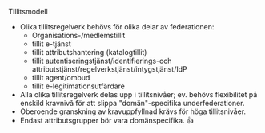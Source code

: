 Tillitsmodell

- Olika tillitsregelverk behövs för olika delar av federationen:
  - Organisations-/medlemstillit
  - tillit e-tjänst
  - tillit attributshantering (katalogtillit)
  - tillit autentiseringstjänst/identifierings-och attributstjänst/regelverkstjänst/intygstjänst/IdP
  - tillit agent/ombud
  - tillit e-legitimationsutfärdare 
- Alla olika tillitsregelverk delas upp i tillitsnivåer; ev. behövs flexibilitet på enskild kravnivå för att slippa "domän"-specifika underfederationer.
- Oberoende granskning av kravuppfyllnad krävs för höga tillitsnivåer.
- Endast attributsgrupper bör vara domänspecifika. :+1:
